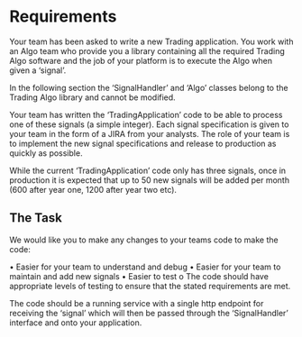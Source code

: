 # Requirements

Your team has been asked to write a new Trading application. You work with an Algo team who provide you a library containing all the required Trading Algo software and the job of your platform is to execute the Algo when given a ‘signal’. 

In the following section the ‘SignalHandler’ and ‘Algo’ classes belong to the Trading Algo library and cannot be modified.

Your team has written the ‘TradingApplication’ code to be able to process one of these signals (a simple integer). Each signal specification is given to your team in the form of a JIRA from your analysts. The role of your team is to implement the new signal specifications and release to production as quickly as possible. 

While the current ‘TradingApplication’ code only has three signals, once in production it is expected that up to 50 new signals will be added per month (600 after year one, 1200 after year two etc).

## The Task

We would like you to make any changes to your teams code to make the code:

•	Easier for your team to understand and debug
•	Easier for your team to maintain and add new signals
•	Easier to test
o	The code should have appropriate levels of testing to ensure that the stated requirements are met.

The code should be a running service with a single http endpoint for receiving the ‘signal’ which will then be passed through the ‘SignalHandler’ interface and onto your application.
